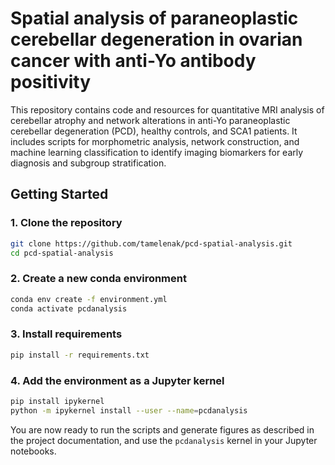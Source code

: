 # Spatial analysis of paraneoplastic cerebellar degeneration in ovarian cancer with anti-Yo antibody positivity

This repository contains code and resources for quantitative MRI analysis of cerebellar atrophy and network alterations in anti-Yo paraneoplastic cerebellar degeneration (PCD), healthy controls, and SCA1 patients. It includes scripts for morphometric analysis, network construction, and machine learning classification to identify imaging biomarkers for early diagnosis and subgroup stratification.

## Getting Started

### 1. Clone the repository

```sh
git clone https://github.com/tamelenak/pcd-spatial-analysis.git
cd pcd-spatial-analysis
```

### 2. Create a new conda environment

```sh
conda env create -f environment.yml
conda activate pcdanalysis
```

### 3. Install requirements

```sh
pip install -r requirements.txt
```

### 4. Add the environment as a Jupyter kernel

```sh
pip install ipykernel
python -m ipykernel install --user --name=pcdanalysis
```

You are now ready to run the scripts and generate figures as described in the project documentation, and use the `pcdanalysis` kernel in your Jupyter notebooks.

